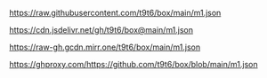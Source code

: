 https://raw.githubusercontent.com/t9t6/box/main/m1.json

https://cdn.jsdelivr.net/gh/t9t6/box@main/m1.json

https://raw-gh.gcdn.mirr.one/t9t6/box/main/m1.json

https://ghproxy.com/https://github.com/t9t6/box/blob/main/m1.json
